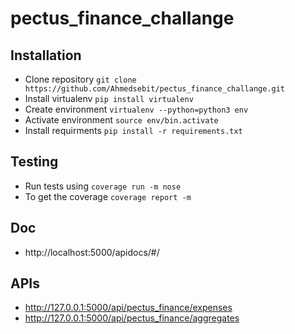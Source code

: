 # pectus_finance_challange

## Installation
- Clone repository `git clone https://github.com/Ahmedsebit/pectus_finance_challange.git`
- Install virtualenv `pip install virtualenv`
- Create environment `virtualenv --python=python3 env`
- Activate environment `source env/bin.activate`
- Install requirments `pip install -r requirements.txt`


## Testing
- Run tests using `coverage run -m nose`
- To get the coverage `coverage report -m`

## Doc
- http://localhost:5000/apidocs/#/

## APIs
- http://127.0.0.1:5000/api/pectus_finance/expenses
- http://127.0.0.1:5000/api/pectus_finance/aggregates

